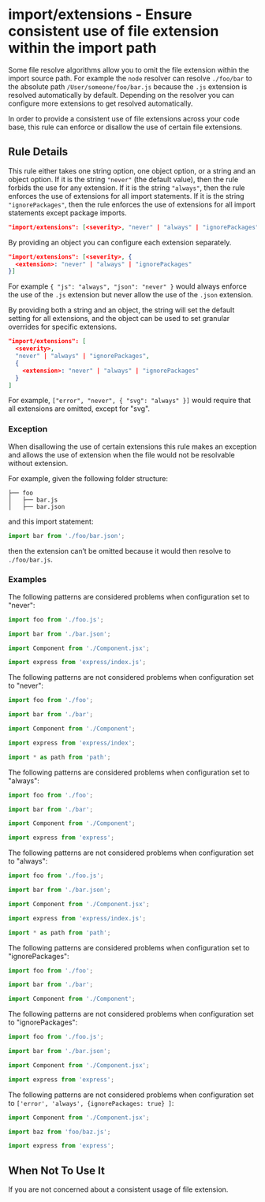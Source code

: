 # import/extensions - Ensure consistent use of file extension within the import path

Some file resolve algorithms allow you to omit the file extension within the import source path. For example the `node` resolver can resolve `./foo/bar` to the absolute path `/User/someone/foo/bar.js` because the `.js` extension is resolved automatically by default. Depending on the resolver you can configure more extensions to get resolved automatically.

In order to provide a consistent use of file extensions across your code base, this rule can enforce or disallow the use of certain file extensions.

## Rule Details

This rule either takes one string option, one object option, or a string and an object option. If it is the string `"never"` (the default value), then the rule forbids the use for any extension. If it is the string `"always"`, then the rule enforces the use of extensions for all import statements. If it is the string `"ignorePackages"`, then the rule enforces the use of extensions for all import statements except package imports.

```json
"import/extensions": [<severity>, "never" | "always" | "ignorePackages"]
```

By providing an object you can configure each extension separately.

```json
"import/extensions": [<severity>, {
  <extension>: "never" | "always" | "ignorePackages"
}]
```

 For example `{ "js": "always", "json": "never" }` would always enforce the use of the `.js` extension but never allow the use of the `.json` extension.

By providing both a string and an object, the string will set the default setting for all extensions, and the object can be used to set granular overrides for specific extensions.

```json
"import/extensions": [
  <severity>,
  "never" | "always" | "ignorePackages",
  {
    <extension>: "never" | "always" | "ignorePackages" 
  }
]
```

For example, `["error", "never", { "svg": "always" }]` would require that all extensions are omitted, except for "svg".

### Exception

When disallowing the use of certain extensions this rule makes an exception and allows the use of extension when the file would not be resolvable without extension.

For example, given the following folder structure:

```
├── foo
│   ├── bar.js
│   ├── bar.json
```

and this import statement:

```js
import bar from './foo/bar.json';
```

then the extension can’t be omitted because it would then resolve to `./foo/bar.js`.

### Examples

The following patterns are considered problems when configuration set to "never":

```js
import foo from './foo.js';

import bar from './bar.json';

import Component from './Component.jsx';

import express from 'express/index.js';
```

The following patterns are not considered problems when configuration set to "never":

```js
import foo from './foo';

import bar from './bar';

import Component from './Component';

import express from 'express/index';

import * as path from 'path';
```

The following patterns are considered problems when configuration set to "always":

```js
import foo from './foo';

import bar from './bar';

import Component from './Component';

import express from 'express';
```

The following patterns are not considered problems when configuration set to "always":

```js
import foo from './foo.js';

import bar from './bar.json';

import Component from './Component.jsx';

import express from 'express/index.js';

import * as path from 'path';
```

The following patterns are considered problems when configuration set to "ignorePackages":

```js
import foo from './foo';

import bar from './bar';

import Component from './Component';

```

The following patterns are not considered problems when configuration set to "ignorePackages":

```js
import foo from './foo.js';

import bar from './bar.json';

import Component from './Component.jsx';

import express from 'express';

```

The following patterns are not considered problems when configuration set to `['error', 'always', {ignorePackages: true} ]`:

```js
import Component from './Component.jsx';

import baz from 'foo/baz.js';

import express from 'express';

```

## When Not To Use It

If you are not concerned about a consistent usage of file extension.

